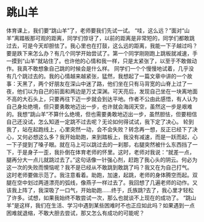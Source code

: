 # 跳山羊
体育课上，我们要“跳山羊”了，老师要我们先试一试。 
“哇，这么远？”面对“山羊”离踏板那可观的距离，同学们惊讶了，以前的距离是非常短的，同学们都敢跳过去，可是今天却胆怯了。我心里也在打鼓，这么远的距离，我能一下子越过吗？要是跌下来怎么办？有几个同学开始尝试了。第一个同学刚刚跑上跳板就减速，手一摸到“山羊”就站住了。也许他的心情和我一样，只是太紧张了，以至于不敢做动作。我真不敢想象自己跳的时候会是什么样。 
同学们一个个慢慢地试着，几乎没有几个跳过去的。我的心情越来越紧张，猛然，我想起了一篇文章中讲的一个故事：天黑了，两个好朋友在深山中迷了路，他们坐在只有马背宽的山脊上过了一夜，他们以为自己的前面和两边是万丈深渊。可天亮后，发现自己坐在一块离地面不高的大石头上，只要再往下迈一步就会到达平地。作者不公由此感悟，有人认为自己身处绝境，但只要勇敢地迈出一步，也许就会海阔天空，虽然这一步是艰难的。我想“跳山羊”不算什么绝境，但也需要勇敢地迈出一步，虽然胆怯，但要相信自己还没试，怎么知道一定跳不过去呢？无论如何得试试，我下定了决心。 
轮到我了，站在起跑线上，心里突然一动，会不会失败？转念再一想，反正已经下了决心，又何必想这么多？我开始助跑，来到踏板上，我没有减速，而是一跃而起，心一下子提到了嗓子眼。就在马上可以跳过去的一刹那，右腿突然被什么东西挡了一下，于是身子一歪，我扑倒在体育老师的怀里。这时，老师对我说：“就差一点，腿再分大一点儿就跳过去了。”这句话像一针强心剂，赶跑了我心头的阴云。何必为这一次的失败而懊恼呢？我不是已经从不敢跳到敢跳了吗？我又在为自己打气。 
这时老师要做示范了。我注意看着。助跑，加速，起跳，老师的身体腾空而起。双腿在空中划过两道漂亮的弧线，像燕子一样过去了。我回想了几遍老师的动作。又该我上阵了，我深吸了一口气，开始助跑……终于，氏族跳?去了，我心里才轻松了许多。试想，如果我始终不敢尝试一次，那么也就谈不上现在的成功了。 
“跳山羊”是这样，我们在生活、学习中遇到某些困难时不也正应如此吗？如果遇到一点困难就退缩，不敢大胆去尝试，那又怎么有成功的可能呢？
  